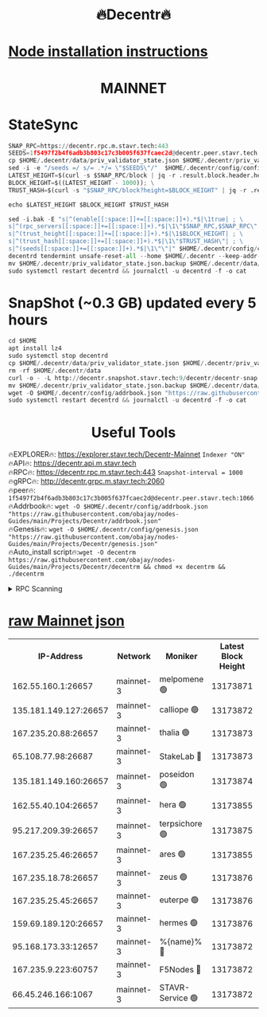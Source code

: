 <h1 align="center"> 🔥Decentr🔥</h1>

[Node installation instructions](https://github.com/obajay/nodes-Guides/tree/main/Projects/Decentr)
=
<h1 align="center"> MAINNET</h1>

# StateSync
```python
SNAP_RPC=https://decentr.rpc.m.stavr.tech:443
SEEDS=1f5497f2b4f6adb3b803c17c3b005f637fcaec2d@decentr.peer.stavr.tech:1066
cp $HOME/.decentr/data/priv_validator_state.json $HOME/.decentr/priv_validator_state.json.backup
sed -i -e "/seeds =/ s/= .*/= \"$SEEDS\"/"  $HOME/.decentr/config/config.toml
LATEST_HEIGHT=$(curl -s $SNAP_RPC/block | jq -r .result.block.header.height); \
BLOCK_HEIGHT=$((LATEST_HEIGHT - 1000)); \
TRUST_HASH=$(curl -s "$SNAP_RPC/block?height=$BLOCK_HEIGHT" | jq -r .result.block_id.hash)

echo $LATEST_HEIGHT $BLOCK_HEIGHT $TRUST_HASH

sed -i.bak -E "s|^(enable[[:space:]]+=[[:space:]]+).*$|\1true| ; \
s|^(rpc_servers[[:space:]]+=[[:space:]]+).*$|\1\"$SNAP_RPC,$SNAP_RPC\"| ; \
s|^(trust_height[[:space:]]+=[[:space:]]+).*$|\1$BLOCK_HEIGHT| ; \
s|^(trust_hash[[:space:]]+=[[:space:]]+).*$|\1\"$TRUST_HASH\"| ; \
s|^(seeds[[:space:]]+=[[:space:]]+).*$|\1\"\"|" $HOME/.decentr/config/config.toml
decentrd tendermint unsafe-reset-all --home $HOME/.decentr --keep-addr-book
mv $HOME/.decentr/priv_validator_state.json.backup $HOME/.decentr/data/priv_validator_state.json
sudo systemctl restart decentrd && journalctl -u decentrd -f -o cat
```
# SnapShot (~0.3 GB) updated every 5 hours
```python
cd $HOME
apt install lz4
sudo systemctl stop decentrd
cp $HOME/.decentr/data/priv_validator_state.json $HOME/.decentr/priv_validator_state.json.backup
rm -rf $HOME/.decentr/data
curl -o - -L http://decentr.snapshot.stavr.tech:9/decentr/decentr-snap.tar.lz4 | lz4 -c -d - | tar -x -C $HOME/.decentr --strip-components 2
mv $HOME/.decentr/priv_validator_state.json.backup $HOME/.decentr/data/priv_validator_state.json
wget -O $HOME/.decentr/config/addrbook.json "https://raw.githubusercontent.com/obajay/nodes-Guides/main/Projects/Decentr/addrbook.json"
sudo systemctl restart decentrd && journalctl -u decentrd -f -o cat
```

 <h1 align="center"> Useful Tools</h1>

🔥EXPLORER🔥:     https://explorer.stavr.tech/Decentr-Mainnet        `Indexer "ON"` \
🔥API🔥:          https://decentr.api.m.stavr.tech \
🔥RPC🔥:          https://decentr.rpc.m.stavr.tech:443              `Snapshot-interval = 1000` \
🔥gRPC🔥:         http://decentr.grpc.m.stavr.tech:2060 \
🔥peer🔥:         `1f5497f2b4f6adb3b803c17c3b005f637fcaec2d@decentr.peer.stavr.tech:1066` \
🔥Addrbook🔥:  `wget -O $HOME/.decentr/config/addrbook.json "https://raw.githubusercontent.com/obajay/nodes-Guides/main/Projects/Decentr/addrbook.json"` \
🔥Genesis🔥:  `wget -O $HOME/.decentr/config/genesis.json "https://raw.githubusercontent.com/obajay/nodes-Guides/main/Projects/Decentr/genesis.json"` \
🔥Auto_install script🔥:`wget -O decentrm https://raw.githubusercontent.com/obajay/nodes-Guides/main/Projects/Decentr/decentrm && chmod +x decentrm && ./decentrm`

<details>
<summary>RPC Scanning</summary>

<h2 align="center"> We scan nodes in real time every 4 hours. And we provide the final result of RPC endpoints.
We cannot influence the operation of these nodes in any way. </h2>


```python
If Voting Power is higher than 0 --> then the Node is a validator of the network and may be subject to attack and be a potential threat to the chain.
```
```python
We marked such validators with a red symbol
```

</details>

[raw Mainnet json](https://rpc-check.decentrm.stavr.tech/decentrm/rpc-decentrm-result.json)
=



<table><tr><th>IP-Address</th><th>Network</th><th>Moniker</th><th>Latest Block Height</th><th>Earliest Block Height</th><th>Catching Up</th><th>Tx Index</th><th>Voting Power</th><th>Scan Time</th></tr><tr><td>162.55.160.1:26657</td><td>mainnet-3</td><td>melpomene 🟢</td><td>13173871</td><td>1688950</td><td>False</td><td>on</td><td>0</td><td>2024-03-04T20:47:18.583954160UTC</td></tr><tr><td>135.181.149.127:26657</td><td>mainnet-3</td><td>calliope 🟢</td><td>13173872</td><td>1688950</td><td>False</td><td>on</td><td>0</td><td>2024-03-04T20:47:20.961810044UTC</td></tr><tr><td>167.235.20.88:26657</td><td>mainnet-3</td><td>thalia 🟢</td><td>13173873</td><td>1688950</td><td>False</td><td>on</td><td>0</td><td>2024-03-04T20:47:26.447160196UTC</td></tr><tr><td>65.108.77.98:26687</td><td>mainnet-3</td><td>StakeLab 🔴</td><td>13173873</td><td>1688950</td><td>False</td><td>on</td><td>5502332</td><td>2024-03-04T20:47:26.773313080UTC</td></tr><tr><td>135.181.149.160:26657</td><td>mainnet-3</td><td>poseidon 🟢</td><td>13173874</td><td>1688950</td><td>False</td><td>on</td><td>0</td><td>2024-03-04T20:47:31.152397454UTC</td></tr><tr><td>162.55.40.104:26657</td><td>mainnet-3</td><td>hera 🟢</td><td>13173855</td><td>1688950</td><td>False</td><td>on</td><td>0</td><td>2024-03-04T20:47:33.403312672UTC</td></tr><tr><td>95.217.209.39:26657</td><td>mainnet-3</td><td>terpsichore 🟢</td><td>13173875</td><td>1688950</td><td>False</td><td>on</td><td>0</td><td>2024-03-04T20:47:37.794455180UTC</td></tr><tr><td>167.235.25.46:26657</td><td>mainnet-3</td><td>ares 🟢</td><td>13173855</td><td>1688950</td><td>False</td><td>on</td><td>0</td><td>2024-03-04T20:47:42.075924782UTC</td></tr><tr><td>167.235.18.78:26657</td><td>mainnet-3</td><td>zeus 🟢</td><td>13173876</td><td>1688950</td><td>False</td><td>on</td><td>0</td><td>2024-03-04T20:47:44.347297153UTC</td></tr><tr><td>167.235.25.45:26657</td><td>mainnet-3</td><td>euterpe 🟢</td><td>13173876</td><td>1688950</td><td>False</td><td>on</td><td>0</td><td>2024-03-04T20:47:46.610493289UTC</td></tr><tr><td>159.69.189.120:26657</td><td>mainnet-3</td><td>hermes 🟢</td><td>13173876</td><td>1688950</td><td>False</td><td>on</td><td>0</td><td>2024-03-04T20:47:48.886165338UTC</td></tr><tr><td>95.168.173.33:12657</td><td>mainnet-3</td><td>%{name}% 🔴</td><td>13173872</td><td>8964001</td><td>False</td><td>on</td><td>4278035</td><td>2024-03-04T20:47:21.954034954UTC</td></tr><tr><td>167.235.9.223:60757</td><td>mainnet-3</td><td>F5Nodes 🔴</td><td>13173872</td><td>12380001</td><td>False</td><td>off</td><td>562</td><td>2024-03-04T20:47:22.154151507UTC</td></tr><tr><td>66.45.246.166:1067</td><td>mainnet-3</td><td>STAVR-Service 🟢</td><td>13173872</td><td>13172001</td><td>False</td><td>on</td><td>0</td><td>2024-03-04T20:47:21.510257774UTC</td></tr></table>
